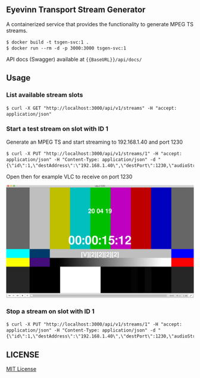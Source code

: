 ## Eyevinn Transport Stream Generator

A containerized service that provides the functionality to generate MPEG TS streams.

```
$ docker build -t tsgen-svc:1 .
$ docker run --rm -d -p 3000:3000 tsgen-svc:1
```

API docs (Swagger) available at `{{BaseURL}}/api/docs/`

## Usage

### List available stream slots

```
$ curl -X GET "http://localhost:3000/api/v1/streams" -H "accept: application/json"
```

### Start a test stream on slot with ID 1

Generate an MPEG TS and start streaming to 192.168.1.40 and port 1230

```
$ curl -X PUT "http://localhost:3000/api/v1/streams/1" -H "accept: application/json" -H "Content-Type: application/json" -d "{\"id\":1,\"destAddress\":\"192.168.1.40\",\"destPort\":1230,\"audioStreams\":4,\"channels\":2,\"type\":\"testsrc720p25\",\"state\":\"starting\"}"
```

Open then for example VLC to receive on port 1230

![Screenshot](tsgen-sc.png)


### Stop a stream on slot with ID 1

```
$ curl -X PUT "http://localhost:3000/api/v1/streams/1" -H "accept: application/json" -H "Content-Type: application/json" -d "{\"id\":1,\"destAddress\":\"192.168.1.40\",\"destPort\":1230,\"audioStreams\":4,\"channels\":2,\"type\":\"testsrc720p25\",\"state\":\"stopping\"}"
```

## LICENSE

[MIT License](https://github.com/Eyevinn/tsgen-svc/blob/master/LICENSE)
